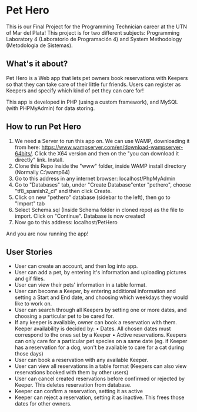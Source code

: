 # Pet Hero
This is our Final Project for the Programming Technician career at the UTN of Mar del Plata!
This project is for two different subjects: Programming Laboratory 4 (Laboratorio de Programación 4) and System Methodology (Metodología de Sistemas).

## What's it about?
Pet Hero is a Web app that lets pet owners book reservations with Keepers so that they can take care of their little fur friends. Users can register as Keepers and specify which kind of pet they can care for!

This app is developed in PHP (using a custom framework), and MySQL (with PHPMyAdmin) for data storing.

## How to run Pet Hero
1. We need a Server to run this app on. We can use WAMP, downloading it from here: https://www.wampserver.com/en/download-wampserver-64bits/. Click the X64 version and then on the "you can download it directly" link. Install.
2. Clone this Repo inside the "www" folder, inside WAMP install directory (Normally C:\wamp64)
3. Go to this address in any internet browser: localhost/PhpMyAdmin
4. Go to "Databases" tab, under "Create Database"enter "pethero", choose "tf8_spanish2_ci" and then click Create.
5. Click on new "pethero" database (sidebar to the left), then go to "Import" tab
6. Select Schema.sql (Inside Schema folder in cloned repo) as the file to import. Click on "Continue". Database is now created!
7. Now go to this address: localhost/PetHero

And you are now running the app!

## User Stories
- User can create an account, and then log into app.
- User can add a pet, by entering it's information and uploading pictures and gif files.
- User can view their pets' information in a table format.
- User can become a Keeper, by entering additional information and setting a Start and End date, and choosing which weekdays they would like to work on.
- User can search through all Keepers by setting one or more dates, and choosing a particular pet to be cared for.
- If any keeper is available, owner can book a reservation with them. Keeper availability is decided by:
  • Dates. All chosen dates must correspond to the ones set by a Keeper
  • Active reservations. Keepers can only care for a particular pet species on a same date (eg. if Keeper has a reservation for a dog, won't be available to care for a cat during those days)
- User can book a reservation with any available Keeper.
- User can view all reservations in a table format (Keepers can also view reservations booked with them by other users)
- User can cancel created reservations before confirmed or rejected by Keeper. This deletes reservation from database.
- Keeper can confirm a reservation, setting it as active
- Keeper can reject a reservation, setting it as inactive. This frees those dates for other owners.
